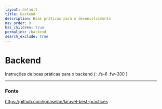 ```yaml
---
layout: default
title: Backend
description: Boas práticas para o desenvolvimento
nav_order: 0
has_children: true
permalink: /backend
search_exclude: true
---
```


# Backend

Instruções de boas práticas para o backend
{: .fs-6 .fw-300 }

---

### Fonte
https://github.com/jonaselan/laravel-best-practices